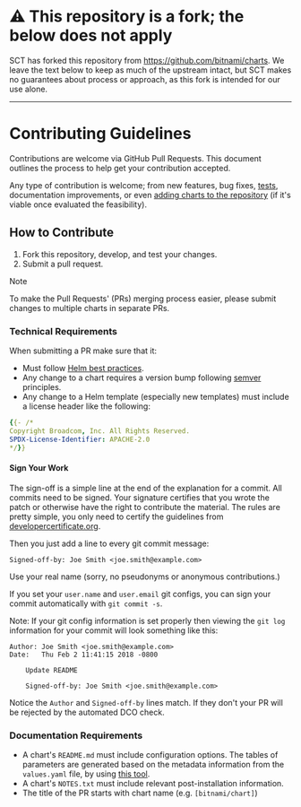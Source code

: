 # ⚠️ This repository is a fork; the below does not apply

SCT has forked this repository from <https://github.com/bitnami/charts>. We leave the text below to keep as much of the upstream intact, but SCT makes no guarantees about process or approach, as this fork is intended for our use alone.

___

# Contributing Guidelines

Contributions are welcome via GitHub Pull Requests. This document outlines the process to help get your contribution accepted.

Any type of contribution is welcome; from new features, bug fixes, [tests](#testing), documentation improvements, or even [adding charts to the repository](#adding-a-new-chart-to-the-repository) (if it's viable once evaluated the feasibility).

## How to Contribute

1. Fork this repository, develop, and test your changes.
2. Submit a pull request.

>[!NOTE]
> To make the Pull Requests' (PRs) merging process easier, please submit changes to multiple charts in separate PRs.

### Technical Requirements

When submitting a PR make sure that it:

- Must follow [Helm best practices](https://helm.sh/docs/chart_best_practices/).
- Any change to a chart requires a version bump following [semver](https://semver.org/) principles.
- Any change to a Helm template (especially new templates) must include a license header like the following:

```yaml
{{- /*
Copyright Broadcom, Inc. All Rights Reserved.
SPDX-License-Identifier: APACHE-2.0
*/}}
```

#### Sign Your Work

The sign-off is a simple line at the end of the explanation for a commit. All commits need to be signed. Your signature certifies that you wrote the patch or otherwise have the right to contribute the material. The rules are pretty simple, you only need to certify the guidelines from [developercertificate.org](https://developercertificate.org/).

Then you just add a line to every git commit message:

```text
Signed-off-by: Joe Smith <joe.smith@example.com>
```

Use your real name (sorry, no pseudonyms or anonymous contributions.)

If you set your `user.name` and `user.email` git configs, you can sign your commit automatically with `git commit -s`.

Note: If your git config information is set properly then viewing the `git log` information for your commit will look something like this:

```text
Author: Joe Smith <joe.smith@example.com>
Date:   Thu Feb 2 11:41:15 2018 -0800

    Update README

    Signed-off-by: Joe Smith <joe.smith@example.com>
```

Notice the `Author` and `Signed-off-by` lines match. If they don't your PR will be rejected by the automated DCO check.

### Documentation Requirements

- A chart's `README.md` must include configuration options. The tables of parameters are generated based on the metadata information from the `values.yaml` file, by using [this tool](https://github.com/bitnami/readme-generator-for-helm).
- A chart's `NOTES.txt` must include relevant post-installation information.
- The title of the PR starts with chart name (e.g. `[bitnami/chart]`)

